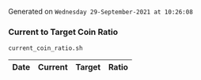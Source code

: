 Generated on `Wednesday 29-September-2021 at 10:26:08`

### Current to Target Coin Ratio
`current_coin_ratio.sh`

Date|Current|Target|Ratio
---|---|---|---
